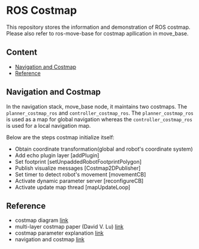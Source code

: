 # ROS Costmap

This repository stores the information and demonstration of ROS costmap. Please also refer to ros-move-base for costmap apllication in move_base.

## Content

- [Navigation and Costmap](#Navigation-and-Costmap)
- [Reference](#Reference)

## Navigation and Costmap

In the navigation stack, move_base node, it maintains two costmaps. The `planner_costmap_ros` and `controller_costmap_ros`. The `planner_costmap_ros` is used as a map for global navigation whereas the `controller_costmap_ros` is used for a local navigation map.  

Below are the steps costmap initialize itself:  

- Obtain coordinate transformation(global and robot's coordinate system)
- Add echo plugin layer [addPlugin]
- Set footprint [setUnpaddedRobotFootprintPolygon]
- Publish visualize messages [Costmap2DPublisher]
- Set timer to detect robot's movement [movementCB]
- Activate dynamic parameter server [reconfigureCB]
- Activate update map thread [mapUpdateLoop]

## Reference

- costmap diagram [link](https://blog.csdn.net/feidaji/article/details/103178619?ops_request_misc=%257B%2522request%255Fid%2522%253A%2522160497155519725222449565%2522%252C%2522scm%2522%253A%252220140713.130102334..%2522%257D&request_id=160497155519725222449565&biz_id=0&utm_medium=distribute.pc_search_result.none-task-blog-2~all~sobaiduend~default-2-103178619.pc_first_rank_v2_rank_v28&utm_term=costmap_2d)
- multi-layer costmap paper (David V. Lu) [link](http://wustl.probablydavid.com/publications/IROS2014.pdf)
- costmap parameter explanation [link](https://www.google.com/url?sa=t&rct=j&q=&esrc=s&source=web&cd=&ved=2ahUKEwjHqv2s6vbsAhXJFLcAHaH7Bg8QFjAIegQIChAC&url=http%3A%2F%2Fu.cs.biu.ac.il%2F~yehoshr1%2F89-685%2FFall2013%2FROSLesson5.pptx&usg=AOvVaw3FxoM_cf7qIXKICrBiDGxP)
- navigation and costmap [link](https://blog.csdn.net/qq_41925420/article/details/86636141)
